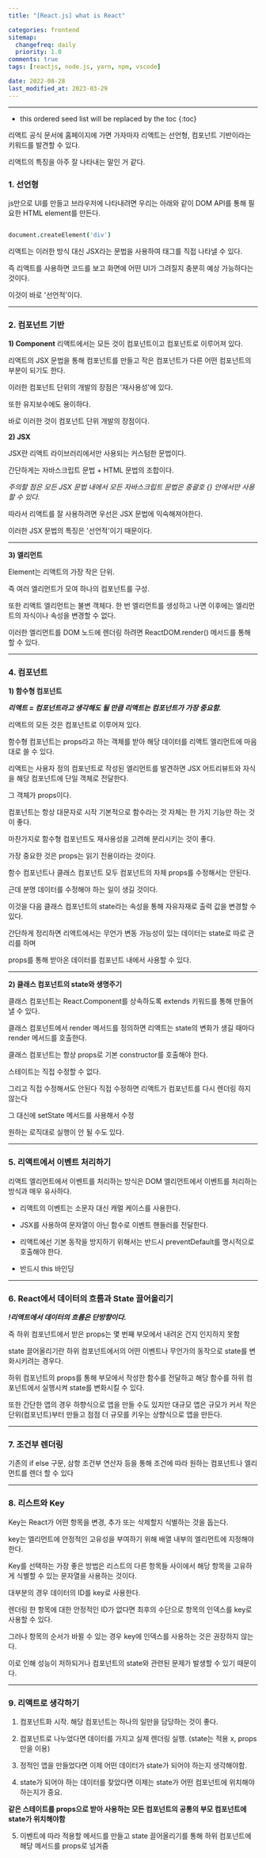 ```yaml
---
title: "[React.js] what is React"

categories: frontend
sitemap:
  changefreq: daily
  priority: 1.0
comments: true
tags: [reactjs, node.js, yarn, npm, vscode]

date: 2022-08-28
last_modified_at: 2023-03-29
---
```


---

<!-- prettier-ignore -->
* this ordered seed list will be replaced by the toc 
{:toc}

리액트 공식 문서에 홈페이지에 가면 가자마자 리액트는 선언형, 컴포넌트 기반이라는 키워드를 발견할 수 있다.

리액트의 특징을 아주 잘 나타내는 말인 거 같다.

### 1. 선언형

js만으로 UI를 만들고 브라우저에 나타내려면 우리는 아래와 같이 DOM API를 통해 필요한 HTML element를 만든다.

```coffeescript

document.createElement('div')

```

리액트는 이러한 방식 대신 JSX라는 문법을 사용하여 태그를 직접 나타낼 수 있다.

즉 리액트를 사용하면 코드를 보고 화면에 어떤 UI가 그려질지 충분히 예상 가능하다는 것이다.

이것이 바로 '선언적'이다.

---

### 2. 컴포넌트 기반

**1) Component**
리액트에서는 모든 것이 컴포넌트이고 컴포넌트로 이루어져 있다.

리액트의 JSX 문법을 통해 컴포넌트를 만들고 작은 컴포넌트가 다른 어떤 컴포넌트의 부분이 되기도 한다.

이러한 컴포넌트 단위의 개발의 장점은 '재사용성'에 있다.

또한 유지보수에도 용이하다.

바로 이러한 것이 컴포넌트 단위 개발의 장점이다.

**2) JSX**

JSX란 리액트 라이브러리에서만 사용되는 커스텀한 문법이다.

간단하게는 자바스크립트 문법 + HTML 문법의 조합이다.

_주의할 점은 모든 JSX 문법 내에서 모든 자바스크립트 문법은 중괄호 {} 안에서만 사용할 수 있다._

따라서 리액트를 잘 사용하려면 우선은 JSX 문법에 익숙해져야한다.

이러한 JSX 문법의 특징은 '선언적'이기 때문이다.

---

**3) 엘리먼트**

Element는 리액트의 가장 작은 단위.

즉 여러 엘리먼트가 모여 하나의 컴포넌트를 구성.

또한 리액트 엘리먼트는 불변 객체다. 한 번 엘리먼트를 생성하고 나면 이후에는 엘리먼트의 자식이나 속성을 변경할 수 없다.

이러한 엘리먼트를 DOM 노드에 렌더링 하려면 ReactDOM.render() 메서드를 통해 할 수 있다.

---

### 4. 컴포넌트

**1) 함수형 컴포넌트**

**_리액트 = 컴포넌트라고 생각해도 될 만큼 리액트는 컴포넌트가 가장 중요함._**

리액트의 모든 것은 컴포넌트로 이루어져 있다.

함수형 컴포넌트는 props라고 하는 객체를 받아 해당 데이터를 리액트 엘리먼트에 마음대로 쓸 수 있다.

리액트는 사용자 정의 컴포넌트로 작성된 엘리먼트를 발견하면 JSX 어트리뷰트와 자식을 해당 컴포넌트에 단일 객체로 전달한다.

그 객체가 props이다.

컴포넌트는 항상 대문자로 시작 기본적으로 함수라는 것 자체는 한 가지 기능만 하는 것이 좋다.

마찬가지로 함수형 컴포넌트도 재사용성을 고려해 분리시키는 것이 좋다.

가장 중요한 것은 props는 읽기 전용이라는 것이다.

함수 컴포넌트나 클래스 컴포넌트 모두 컴포넌트의 자체 props를 수정해서는 안된다.

근데 분명 데이터를 수정해야 하는 일이 생길 것이다.

이것을 다음 클래스 컴포넌트의 state라는 속성을 통해 자유자재로 출력 값을 변경할 수 있다.

간단하게 정리하면 리액트에서는 무언가 변동 가능성이 있는 데이터는 state로 따로 관리를 하며

props를 통해 받아온 데이터를 컴포넌트 내에서 사용할 수 있다.

---

**2) 클래스 컴포넌트의 state와 생명주기**

클래스 컴포넌트는 React.Component를 상속하도록 extends 키워드를 통해 만들어낼 수 있다.

클래스 컴포넌트에서 render 메서드를 정의하면 리액트는 state의 변화가 생길 때마다 render 메서드를 호출한다.

클래스 컴포넌트는 항상 props로 기본 constructor를 호출해야 한다.

스테이트는 직접 수정할 수 없다.

그리고 직접 수정해서도 안된다 직접 수정하면 리액트가 컴포넌트를 다시 렌더링 하지 않는다

그 대신에 setState 메서드를 사용해서 수정

원하는 로직대로 실행이 안 될 수도 있다.

---

### 5. 리액트에서 이벤트 처리하기

리액트 엘리먼트에서 이벤트를 처리하는 방식은 DOM 엘리먼트에서 이벤트를 처리하는 방식과 매우 유사하다.

- 리액트의 이벤트는 소문자 대신 캐멀 케이스를 사용한다.

- JSX를 사용하여 문자열이 아닌 함수로 이벤트 핸들러를 전달한다.

- 리액트에선 기본 동작을 방지하기 위해서는 반드시 preventDefault를 명시적으로 호출해야 한다.

- 반드시 this 바인딩

---

### 6. React에서 데이터의 흐름과 State 끌어올리기

**_!리액트에서 데이터의 흐름은 단방향이다._**

즉 하위 컴포넌트에서 받은 props는 몇 번째 부모에서 내려온 건지 인지하지 못함

state 끌어올리기란 하위 컴포넌트에서의 어떤 이벤트나 무언가의 동작으로 state를 변화시키려는 경우다.

하위 컴포넌트의 props를 통해 부모에서 작성한 함수를 전달하고 해당 함수를 하위 컴포넌트에서 실행시켜 state를 변화시킬 수 있다.

또한 간단한 앱의 경우 하향식으로 앱을 만들 수도 있지만 대규모 앱은 규모가 커서 작은 단위(컴포넌트)부터 만들고 점점 더 규모를 키우는 상향식으로 앱을 만든다.

---

### 7. 조건부 렌더링

기존의 if else 구문, 삼항 조건부 연산자 등을 통해 조건에 따라 원하는 컴포넌트나 엘리먼트를 렌더 할 수 있다

---

### 8. 리스트와 Key

Key는 React가 어떤 항목을 변경, 추가 또는 삭제할지 식별하는 것을 돕는다.

key는 엘리먼트에 안정적인 고유성을 부여하기 위해 배열 내부의 엘리먼트에 지정해야 한다.

Key를 선택하는 가장 좋은 방법은 리스트의 다른 항목들 사이에서 해당 항목을 고유하게 식별할 수 있는 문자열을 사용하는 것이다.

대부분의 경우 데이터의 ID를 key로 사용한다.

렌더링 한 항목에 대한 안정적인 ID가 없다면 최후의 수단으로 항목의 인덱스를 key로 사용할 수 있다.

그러나 항목의 순서가 바뀔 수 있는 경우 key에 인덱스를 사용하는 것은 권장하지 않는다.

이로 인해 성능이 저하되거나 컴포넌트의 state와 관련된 문제가 발생할 수 있기 때문이다.

---

### 9. 리액트로 생각하기

1. 컴포넌트화 시작. 해당 컴포넌트는 하나의 일만을 담당하는 것이 좋다.

2. 컴포넌트로 나누었다면 데이터를 가지고 실제 렌더링 실행. (state는 적용 x, props 만을 이용)

3. 정적인 앱을 만들었다면 이제 어떤 데이터가 state가 되어야 하는지 생각해야함.

4. state가 되어야 하는 데이터를 찾았다면 이제는 state가 어떤 컴포넌트에 위치해야 하는지가 중요.

**같은 스테이트를 props으로 받아 사용하는 모든 컴포넌트의 공통의 부모 컴포넌트에 state가 위치해야함**

5. 이벤트에 따라 적용할 메서드를 만들고 state 끌어올리기를 통해 하위 컴포넌트에 해당 메서드를 props로 넘겨줌
